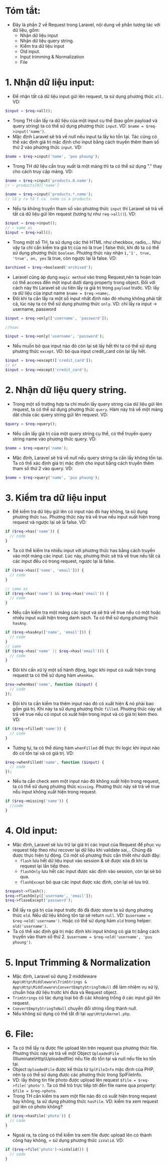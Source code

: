 # Tóm tắt:

- Đây là phần 2 về Request trong Laravel, nội dung về phần tương tác với dữ liệu, gồm:
  - Nhận dữ liệu input
  - Nhận dữ liệu query string.
  - Kiểm tra dữ liệu input
  - Old input.
  - Input trimming & Normalization
  - File

# 1. Nhận dữ liệu input:

- Để nhận tất cả dữ liệu input gửi lên request, ta sử dụng phương thức `all`. VD:

```php
$input = $req->all();
```

- Trong TH cần lấy ra dữ liệu của một input cụ thể (bao gồm payload và query string) ta có thể sử dụng phương thức `input`. VD: `$name = $req->input('name')`.
- Mặc định Laravel sẽ trả về null nếu input ta lấy ko tồn tại. Tác cũng có thể xác định giá trị mặc định cho input bằng cách truyền thêm tham số thứ 2 vào phương thức `input`. VD:

```php
$name = $req->input('name', 'poo phuung');
```

- Trong TH dữ liệu cần truy xuất là một mảng thì ta có thể sử dụng "." thay cho cách truy cập mảng. VD:

```php
$name = $req->input('products.0.name');
// ~ products[0]['name']

$name = $req->input('products.*.name');
// lấy ra tất cả name của products.
```

- Nếu ta không truyền tham số vào phương thức `input` thì Laravel sẽ trả về tất cả dữ liệu gửi lên request (tương tự như `req->all()`). VD:

```php
$input = $req->input();
// ~ same as
$input = $req->all();
```

- Trong một số TH, ta sử dụng các thẻ HTML như checkbox, radio,... Như vậy ta chỉ cần kiểm tra giá trị của nó là true | false thôi, khi đó ta có thể sử dụng phương thức `boolean`. Phương thức này nhận `1,'1', true, 'true', on, yes` là true, còn ngược lại là false. VD:

```php
$archived = $req->booleand('archived');
```

- Laravel cũng áp dụng `magic method` vào trong Request,nên ta hoàn toàn có thể access đến một input dưới dạng property trong object. Đối với cách này thì Laravel sẽ ưu tiên lấy ra giá trị trong `payload` trước. VD: lấy ra dữ liệu của input name `$name = $req->name;`.
- Đôi khi ta cần lấy ra một số input nhất định nào đó nhưng không phải tất cả, lúc này ta có thể sử dụng phương thức `only`. VD: chỉ lấy ra input -> username, password

```php
$input = $req->only(['username', 'password']);

//hoac

$input = $req->only('username', 'password');
```

- Nếu muốn bỏ qua input nào đó còn lại sẽ lấy hết thì ta có thể sử dụng phương thức `except`. VD: bỏ qua input credit_card còn lại lấy hết.

```php
$input = $req->except(['credit_card']);
// or
$input = $req->except('credit_card');
```

# 2. Nhận dữ liệu query string.

- Trong một số trường hợp ta chỉ muốn lấy query string của dữ liệu gửi lên request, ta có thể sử dụng phương thức `query`. Hàm này trả về một mảng dât chứa các query string gửi lên request. VD:

```php
$query = $req->query();
```

- Nếu cần lấy giá trị của một query string cụ thể, có thể truyền query string name vào phương thức query. VD:

```php
$name = $req->query('name');
```

- Mặc định, Laravel sẽ trả về null nếu query string ta cần lấy không tồn tại. Ta có thể xác định giá trị mặc định cho input bằng cách truyền thêm tham số thứ 2 vào query. VD:

```php
$name = $req->query('name', 'puu phuung');
```

# 3. Kiểm tra dữ liệu input

- Để kiểm tra dữ liệu gửi lên có input nào đó hay không, ta sử dụng phương thức `has`. Phương thức này trả về true nếu input xuất hiện trong request và ngược lại sẽ là false. VD:

```php
if ($req->has('name')) {
  // code
}
```

- Ta có thể kiểm tra nhiều input với phương thức has bằng cách truyền vào một mảng các input. Lúc này, phương thức sẽ trả về true nếu tất cả các input đều có trong request, ngược lại là false.

```php
if ($rea->has(['name', 'email'])) {
  // code
}

// same as
if ($req->has('name') && $req->has('email')) {
  // code
}
```

- Nếu cần kiểm tra một mảng các input và sẽ trả về true nếu có một hoặc nhiều input xuất hiện trong danh sách. Ta có thể sử dụng phương thức `hasAny`.

```php
if ($req->hasAny(['name', 'email'])) {
  // code
}
// same
if ($req->has('name' || $req->has('email'))) {
  // code
}
```

- Đôi khi cần xử lý một số hành động, logic khi input có xuất hiện trong request ta có thể sử dụng hàm `whenHas`.

```php
$rea->whenHas('name', function ($input) {
  // code
});
```

- Đôi khi ta cần kiểm tra thêm input nào đó có xuất hiện & nó phải bao gồm giá trị. Khi này ta sử dụng phương thức `filled`. Phương thức này sẽ trả về true nếu có input có xuất hiện trong input và có giá trị kèm theo. VD:

```php
if ($req->filled('name')) {
  // code
}
```

- Tương tự, ta có thể dùng hàm `whenFilled` để thực thi logic khi input nào đó có tồn tại và có giá trị. VD:

```php
$req->whenFilled('name', function ($input) {
  // code
});
```

- Nếu ta cần check xem một input nào đó không xuất hiện trong request, ta có thể sử dụng phương thức `missing`. Phương thức này sẽ trả về true nếu input không xuất hiện trong request.

```php
if ($req->missing('name')) {
  //code
}
```

# 4. Old input:

- Mặc định, Laravel sẽ lưu trữ lại giá trị các input của Request để phục vụ request tiếp theo như recover lại dữ liệu khi validate sai,.. Chúng đã được thực hiện tự động. Có một số phương thức cần thiết như dưới đây:
  - `flash` lưu hết dữ liệu input vào session & sẽ được xóa đi khi ta request lại lần tiếp theo.
  - `flashOnly` lưu hết các input được xác định vào session, còn lại sẽ bỏ qua.
  - `flashExcept` bỏ qua các input được xác định, còn lại sẽ lưu trữ.

```php
$request->flash();
$req->flashOnly(['username', 'email']);
$req->flaseExcept('password');
```

- Để lấy ra giá trị của input trước đó đã được store ta sử dụng phương thức `old`. Nếu dữ liệu không tồn tại sẽ return `null`. VD: `$username = $req->old('username')`. Hoặc có thể sử dụng hàm `old` trong helper: `old('username')`.
- Ta có thể xác định giá trị mặc định khi input không có giá trị bằng cách truyền vào tham số thứ 2. `$username = $req->old('username', 'puu phuung')`.

# 5. Input Trimming & Normalization

- Mặc định, Laravel sử dụng 2 middleware `App\Http\Middleware\TrimStrings & App\Http\Middleware\ConvertEmptyStringToNull` để làm nhiệm vụ xử lý, chuẩn hóa dữ liệu trước khi đưa và Request object.
- `TrimStrings` có tác dụng loại bỏ đi các khoảng trống ở các input gửi lên request.
- `ConvertEmptyStringToNull` chuyển đổi string rỗng thành null.
- Nếu không sử dụng có thể tắt đi tại `app\Http\Kernel.php`.

# 6. File:

- Ta có thể lấy ra được file upload lên trên request qua phương thức file. Phương thức này sẽ trả về một Object `UploadedFile` (Illuminate\Http\Uploadedfile) nếu file đó tồn tại và null nếu file ko tồn tại.
- Object `UploadedFile` được kế thừa từ `SplFileInfo` mặc định của PHP, nên ta có thể sử dụng được các phương thức trong SplFileInfo.
- VD: lấy thông tin file photo được upload lên request `$file = $req->file('photo')`. Ta có thể trỏ trực tiếp tới đến file name qua property: `$file = $req->photo`.
- Trong TH cần kiểm tra xem một file nào đó có xuất hiện trong request hay không, ta sử dụng phương thức `hasFile`. VD: kiểm tra xem request gửi lên có photo không?

```php
if ($req->hasFile('photo')) {
  // code
}
```

- Ngoài ra, ta cũng có thể kiểm tra xem file được upload lên có thành công hay không, = sử dụng phương thức `isValid`. VD:

```php
if ($req->file('photo')->isValid()) {
  // code
}
```
